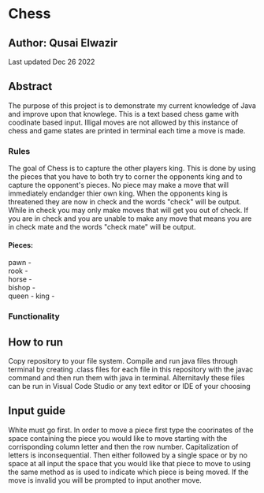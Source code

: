 # Chess
## Author: Qusai Elwazir
Last updated Dec 26 2022
## Abstract
The purpose of this project is to demonstrate my current knowledge of Java and improve upon that knowlege. This is a text based chess game with coodinate based input. Illigal moves are not allowed by this instance of chess and game states are printed in terminal each time a move is made. 

### Rules
The goal of Chess is to capture the other players king. This is done by using the pieces that you have to both try to corner the opponents king and to capture the opponent's pieces. No piece may make a move that will immediately endandger thier own king. When the opponents king is threatened they are now in check and the words "check" will be output. While in check you may only make moves that will get you out of check. If you are in check and you are unable to make any move that means you are in check mate and the words "check mate" will be output.
#### Pieces:
pawn -  
rook -  
horse -  
bishop -  
queen - 
king - 


### Functionality

## How to run
Copy repository to your file system. Compile and run java files through terminal by creating .class files for each file in this repository with the javac command and then run them with java in terminal. Alternitavly these files can be run in Visual Code Studio or any text editor or IDE of your choosing

## Input guide
White must go first. In order to move a piece first type the coorinates of the space containing the piece you would like to move starting with the corrisponding column letter and then the row number. Capitalization of letters is inconsequential. Then either followed by a single space or by no space at all input the space that you would like that piece to move to using the same method as is used to indicate which piece is being moved. If the move is invalid you will be prompted to input another move. 
